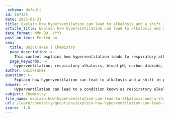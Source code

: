 ```yaml
---
_schema: default
id: 167125
date: 2025-01-31
title: Explain how hyperventilation can lead to alkalosis and a shift in pH balance.
article_title: Explain how hyperventilation can lead to alkalosis and a shift in pH balance.
date_format: MMM DD, YYYY
post_on_text: Posted on
seo:
  title: QuickTakes | Chemistry
  page_description: >-
    This content explains how hyperventilation leads to respiratory alkalosis through mechanisms involving carbon dioxide exhalation, changes in blood pH, and the bicarbonate buffer system.
  page_keywords: >-
    hyperventilation, respiratory alkalosis, blood pH, carbon dioxide, carbonic acid, hydrogen ions, bicarbonate buffer system, acid-base balance, dizziness, symptoms, equilibrium, CO₂ loss
author: QuickTakes
question: >-
    Explain how hyperventilation can lead to alkalosis and a shift in pH balance.
answer: >-
    Hyperventilation can lead to a condition known as respiratory alkalosis, which is characterized by an increase in blood pH. This occurs due to the excessive exhalation of carbon dioxide (CO₂), which is a byproduct of cellular respiration. Here’s a detailed explanation of the process:\n\n1. **Exhalation of CO₂**: During hyperventilation, an individual breathes rapidly and deeply, leading to a significant loss of CO₂ from the bloodstream. CO₂ is crucial for maintaining the balance of carbonic acid (H₂CO₃) in the blood.\n\n2. **Carbonic Acid and pH**: CO₂ combines with water (H₂O) to form carbonic acid:\n   $$\n   CO₂ + H₂O \rightleftharpoons H₂CO₃\n   $$\n   Carbonic acid can dissociate into hydrogen ions (H⁺) and bicarbonate ions (HCO₃⁻):\n   $$\n   H₂CO₃ \rightleftharpoons H^+ + HCO₃^-\n   $$\n   When CO₂ levels decrease due to hyperventilation, the equilibrium shifts to the left, resulting in a decrease in the concentration of H⁺ ions in the blood.\n\n3. **Decrease in Hydrogen Ion Concentration**: As the concentration of H⁺ ions decreases, the blood becomes less acidic, leading to an increase in pH. This condition is referred to as respiratory alkalosis.\n\n4. **Bicarbonate Buffer System**: The bicarbonate buffer system attempts to compensate for the changes in pH. When H⁺ concentration decreases, the system can shift to produce more H⁺ ions to counteract the alkalosis. However, if hyperventilation continues, the buffering capacity may be overwhelmed, leading to significant imbalances in blood pH.\n\n5. **Clinical Implications**: Understanding the effects of hyperventilation on blood pH is crucial for diagnosing and managing acid-base imbalances. Persistent respiratory alkalosis can lead to symptoms such as dizziness, tingling in the extremities, and muscle cramps.\n\nIn summary, hyperventilation leads to a decrease in CO₂ levels, which reduces carbonic acid and hydrogen ion concentration in the blood, resulting in an increased pH and the potential for respiratory alkalosis. The bicarbonate buffer system plays a critical role in attempting to maintain pH balance, but prolonged hyperventilation can disrupt this equilibrium.
subject: Chemistry
file_name: explain-how-hyperventilation-can-lead-to-alkalosis-and-a-shift-in-ph-balance.md
url: /learn/chemistry/questions/explain-how-hyperventilation-can-lead-to-alkalosis-and-a-shift-in-ph-balance
score: -1.0
---
```


&nbsp;